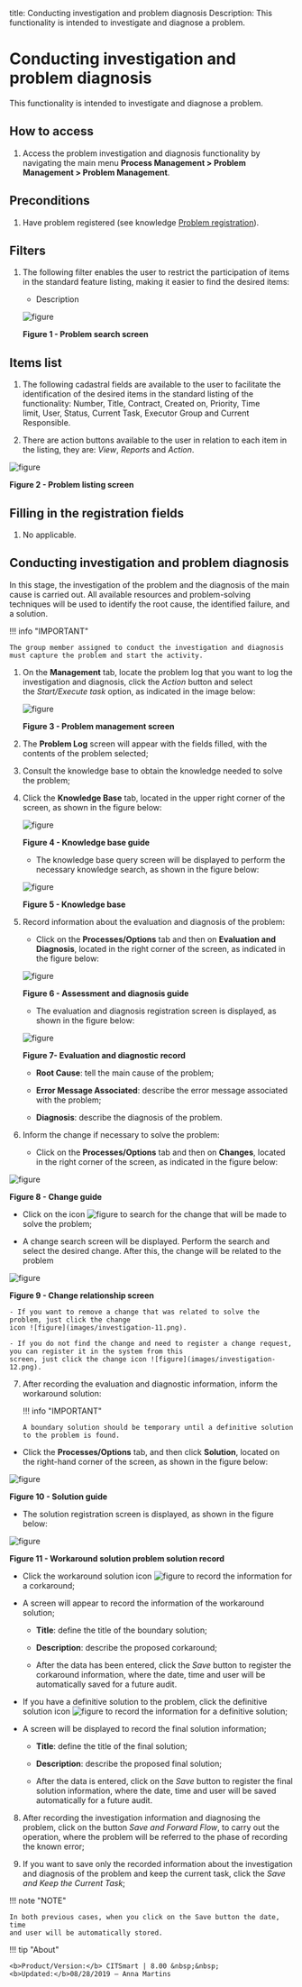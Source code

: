 title: Conducting investigation and problem diagnosis
Description: This functionality is intended to investigate and diagnose a problem.

# Conducting investigation and problem diagnosis

This functionality is intended to investigate and diagnose a problem.

How to access
-------------

1.  Access the problem investigation and diagnosis functionality by navigating
    the main menu **Process Management > Problem Management > Problem
    Management**.

Preconditions
-------------

1.  Have problem registered (see knowledge [Problem
    registration][1]).

Filters
-------

1.  The following filter enables the user to restrict the participation of items
    in the standard feature listing, making it easier to find the desired items:

    - Description

    ![figure](images/investigation-1.png)

    **Figure 1 - Problem search screen**

Items list
----------

1.  The following cadastral fields are available to the user to facilitate the
    identification of the desired items in the standard listing of the
    functionality: Number, Title, Contract, Created on, Priority, Time
    limit, User, Status, Current Task, Executor Group and Current
    Responsible.

2.  There are action buttons available to the user in relation to each item in
    the listing, they are: *View*, *Reports* and *Action*.

![figure](images/investigation-2.png)

**Figure 2 - Problem listing screen**

Filling in the registration fields
----------------------------------

1.  No applicable.

Conducting investigation and problem diagnosis
----------------------------------------------

In this stage, the investigation of the problem and the diagnosis of the main
cause is carried out. All available resources and problem-solving techniques
will be used to identify the root cause, the identified failure, and a solution.

!!! info "IMPORTANT"

    The group member assigned to conduct the investigation and diagnosis must capture the problem and start the activity.

1.  On the **Management** tab, locate the problem log that you want to log the
    investigation and diagnosis, click the *Action* button and select
    the *Start/Execute task* option, as indicated in the image below:

    ![figure](images/investigation-3.png)
    
    **Figure 3 - Problem management screen**

2.  The **Problem Log** screen will appear with the fields filled, with the
    contents of the problem selected;

3.  Consult the knowledge base to obtain the knowledge needed to solve the
    problem;

4.  Click the **Knowledge Base** tab, located in the upper right corner of the
    screen, as shown in the figure below:

    ![figure](images/investigation-4.png)
    
    **Figure 4 - Knowledge base guide**

    -   The knowledge base query screen will be displayed to perform the necessary
    knowledge search, as shown in the figure below:

    ![figure](images/investigation-5.png)
    
    **Figure 5 - Knowledge base**

5.  Record information about the evaluation and diagnosis of the problem:

    -   Click on the **Processes/Options** tab and then on **Evaluation and
    Diagnosis**, located in the right corner of the screen, as indicated in the
    figure below:

    ![figure](images/investigation-6.png)
    
    **Figure 6 - Assessment and diagnosis guide**

    -   The evaluation and diagnosis registration screen is displayed, as shown in
    the figure below:

    ![figure](images/investigation-7.png)
    
    **Figure 7- Evaluation and diagnostic record**

    -   **Root Cause**: tell the main cause of the problem;

    -   **Error Message Associated**: describe the error message associated with the
    problem;

    - **Diagnosis**: describe the diagnosis of the problem.

6.  Inform the change if necessary to solve the problem:

    - Click on the **Processes/Options** tab and then on **Changes**, located in the right corner of the screen, as indicated in 
    the figure below:

   ![figure](images/investigation-8.png)
   
   **Figure 8 - Change guide**

   -   Click on the icon ![figure](images/investigation-9.png) to search for the change that will be made to solve the
    problem;

   -   A change search screen will be displayed. Perform the search and select the
    desired change. After this, the change will be related to the problem

   ![figure](images/investigation-10.png)
   
   **Figure 9 - Change relationship screen**

    - If you want to remove a change that was related to solve the problem, just click the change
    icon ![figure](images/investigation-11.png).

    - If you do not find the change and need to register a change request, you can register it in the system from this 
    screen, just click the change icon ![figure](images/investigation-12.png).

7.  After recording the evaluation and diagnostic information, inform the
    workaround solution:

    !!! info "IMPORTANT"

        A boundary solution should be temporary until a definitive solution to the problem is found.

   -   Click the **Processes/Options** tab, and then click **Solution**, located on
    the right-hand corner of the screen, as shown in the figure below:

   ![figure](images/investigation-13.png)
   
   **Figure 10 - Solution guide**

   -   The solution registration screen is displayed, as shown in the figure below:

   ![figure](images/investigation-14.png)
   
   **Figure 11 - Workaround solution problem solution record**

   -   Click the workaround solution icon ![figure](images/investigation-12.png) to record the information for a
    corkaround;

   -   A screen will appear to record the information of the workaround solution;

       -   **Title**: define the title of the boundary solution;

       -   **Description**: describe the proposed corkaround;

       -   After the data has been entered, click the *Save* button to register the
        corkaround information, where the date, time and user will be
        automatically saved for a future audit.

   -   If you have a definitive solution to the problem, click the definitive
    solution icon ![figure](images/investigation-12.png) to record the information for a definitive solution;

   -   A screen will be displayed to record the final solution information;

       -   **Title**: define the title of the final solution;

       -   **Description**: describe the proposed final solution;

       -   After the data is entered, click on the *Save* button to register the
        final solution information, where the date, time and user will be saved
        automatically for a future audit.

8.  After recording the investigation information and diagnosing the problem,
    click on the button *Save and Forward Flow*, to carry out the operation,
    where the problem will be referred to the phase of recording the known
    error;

9.  If you want to save only the recorded information about the investigation
    and diagnosis of the problem and keep the current task, click the *Save and
    Keep the Current Task*;

!!! note "NOTE"

    In both previous cases, when you click on the Save button the date, time
    and user will be automatically stored.


[1]:/en-us/citsmart-platform-7/processes/problem/register-problem.html


!!! tip "About"

    <b>Product/Version:</b> CITSmart | 8.00 &nbsp;&nbsp;
    <b>Updated:</b>08/28/2019 – Anna Martins
